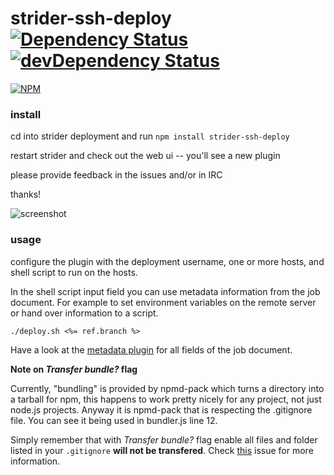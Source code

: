 # strider-ssh-deploy [![Dependency Status][dep-img]][dep-link] [![devDependency Status][dev-dep-img]][dev-dep-link]

[![NPM][npm-badge-img]][npm-badge-link]


### install

cd into strider deployment and run `npm install strider-ssh-deploy`

restart strider and check out the web ui -- you'll see a new plugin

please provide feedback in the issues and/or in IRC

thanks!

![screenshot][screenshot1]

### usage

configure the plugin with the deployment username, one or more hosts, and shell script to run on the hosts.

In the shell script input field you can use metadata information from the job document. For example to set environment variables on the remote server or hand over information to a script.

`./deploy.sh <%= ref.branch %>`

Have a look at the [metadata plugin](https://github.com/Strider-CD/strider-metadata) for all fields of the job document.

**Note on _Transfer bundle?_ flag**

Currently, "bundling" is provided by npmd-pack which turns a directory into a tarball for npm, this happens to work pretty nicely for any project, not just node.js projects. Anyway it is npmd-pack that is respecting the .gitignore file. You can see it being used in bundler.js line 12.

Simply remember that with _Transfer bundle?_ flag enable all files and folder listed in your `.gitignore` **will not be transfered**. Check [this](https://github.com/Strider-CD/strider-ssh-deploy/issues/17) issue for more information.


[dev-dep-img]: https://david-dm.org/Strider-CD/strider-ssh-deploy/dev-status.svg
[dev-dep-link]: https://david-dm.org/Strider-CD/strider-ssh-deploy#info=devDependencies
[dep-img]: https://david-dm.org/Strider-CD/strider-ssh-deploy.svg
[dep-link]: https://david-dm.org/Strider-CD/strider-ssh-deploy
[npm-badge-img]: https://nodei.co/npm/strider-ssh-deploy.png?downloads=true&stars=true
[npm-badge-link]: https://nodei.co/npm/strider-ssh-deploy/

[screenshot1]: http://cl.ly/image/1t2W2r0E0G0p/Screen%20Shot%202014-07-10%20at%205.38.31%20PM.png
